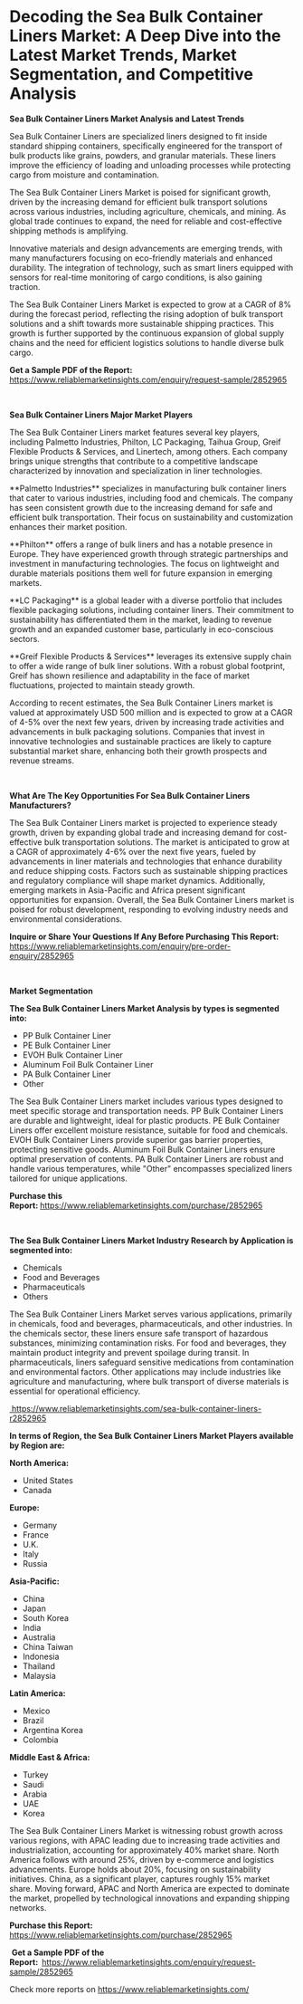 <p><h1>Decoding the Sea Bulk Container Liners Market: A Deep Dive into the Latest Market Trends, Market Segmentation, and Competitive Analysis</h1></p><p><strong>Sea Bulk Container Liners Market Analysis and Latest Trends</strong></p>
<p><p>Sea Bulk Container Liners are specialized liners designed to fit inside standard shipping containers, specifically engineered for the transport of bulk products like grains, powders, and granular materials. These liners improve the efficiency of loading and unloading processes while protecting cargo from moisture and contamination. </p><p>The Sea Bulk Container Liners Market is poised for significant growth, driven by the increasing demand for efficient bulk transport solutions across various industries, including agriculture, chemicals, and mining. As global trade continues to expand, the need for reliable and cost-effective shipping methods is amplifying. </p><p>Innovative materials and design advancements are emerging trends, with many manufacturers focusing on eco-friendly materials and enhanced durability. The integration of technology, such as smart liners equipped with sensors for real-time monitoring of cargo conditions, is also gaining traction. </p><p>The Sea Bulk Container Liners Market is expected to grow at a CAGR of 8% during the forecast period, reflecting the rising adoption of bulk transport solutions and a shift towards more sustainable shipping practices. This growth is further supported by the continuous expansion of global supply chains and the need for efficient logistics solutions to handle diverse bulk cargo.</p></p>
<p><strong>Get a Sample PDF of the Report:&nbsp;</strong> <a href="https://www.reliablemarketinsights.com/enquiry/request-sample/2852965?utm_campaign=1558&utm_medium=2&utm_source=Github&utm_content=ia&utm_term=11032025&utm_id=sea-bulk-container-liners">https://www.reliablemarketinsights.com/enquiry/request-sample/2852965</a></p>
<p>&nbsp;</p>
<p><strong>Sea Bulk Container Liners Major Market Players</strong></p>
<p><p>The Sea Bulk Container Liners market features several key players, including Palmetto Industries, Philton, LC Packaging, Taihua Group, Greif Flexible Products & Services, and Linertech, among others. Each company brings unique strengths that contribute to a competitive landscape characterized by innovation and specialization in liner technologies.</p><p>**Palmetto Industries** specializes in manufacturing bulk container liners that cater to various industries, including food and chemicals. The company has seen consistent growth due to the increasing demand for safe and efficient bulk transportation. Their focus on sustainability and customization enhances their market position.</p><p>**Philton** offers a range of bulk liners and has a notable presence in Europe. They have experienced growth through strategic partnerships and investment in manufacturing technologies. The focus on lightweight and durable materials positions them well for future expansion in emerging markets.</p><p>**LC Packaging** is a global leader with a diverse portfolio that includes flexible packaging solutions, including container liners. Their commitment to sustainability has differentiated them in the market, leading to revenue growth and an expanded customer base, particularly in eco-conscious sectors.</p><p>**Greif Flexible Products & Services** leverages its extensive supply chain to offer a wide range of bulk liner solutions. With a robust global footprint, Greif has shown resilience and adaptability in the face of market fluctuations, projected to maintain steady growth.</p><p>According to recent estimates, the Sea Bulk Container Liners market is valued at approximately USD 500 million and is expected to grow at a CAGR of 4-5% over the next few years, driven by increasing trade activities and advancements in bulk packaging solutions. Companies that invest in innovative technologies and sustainable practices are likely to capture substantial market share, enhancing both their growth prospects and revenue streams.</p></p>
<p>&nbsp;</p>
<p><strong>What Are The Key Opportunities For Sea Bulk Container Liners Manufacturers?</strong></p>
<p><p>The Sea Bulk Container Liners market is projected to experience steady growth, driven by expanding global trade and increasing demand for cost-effective bulk transportation solutions. The market is anticipated to grow at a CAGR of approximately 4-6% over the next five years, fueled by advancements in liner materials and technologies that enhance durability and reduce shipping costs. Factors such as sustainable shipping practices and regulatory compliance will shape market dynamics. Additionally, emerging markets in Asia-Pacific and Africa present significant opportunities for expansion. Overall, the Sea Bulk Container Liners market is poised for robust development, responding to evolving industry needs and environmental considerations.</p></p>
<p><strong>Inquire or Share Your Questions If Any Before Purchasing This Report:</strong> <a href="https://www.reliablemarketinsights.com/enquiry/pre-order-enquiry/2852965?utm_campaign=1558&utm_medium=2&utm_source=Github&utm_content=ia&utm_term=11032025&utm_id=sea-bulk-container-liners">https://www.reliablemarketinsights.com/enquiry/pre-order-enquiry/2852965</a></p>
<p>&nbsp;</p>
<p><strong>Market Segmentation</strong></p>
<p><strong>The Sea Bulk Container Liners Market Analysis by types is segmented into:</strong></p>
<p><ul><li>PP Bulk Container Liner</li><li>PE Bulk Container Liner</li><li>EVOH Bulk Container Liner</li><li>Aluminum Foil Bulk Container Liner</li><li>PA Bulk Container Liner</li><li>Other</li></ul></p>
<p><p>The Sea Bulk Container Liners market includes various types designed to meet specific storage and transportation needs. PP Bulk Container Liners are durable and lightweight, ideal for plastic products. PE Bulk Container Liners offer excellent moisture resistance, suitable for food and chemicals. EVOH Bulk Container Liners provide superior gas barrier properties, protecting sensitive goods. Aluminum Foil Bulk Container Liners ensure optimal preservation of contents. PA Bulk Container Liners are robust and handle various temperatures, while "Other" encompasses specialized liners tailored for unique applications.</p></p>
<p><strong>Purchase this Report:&nbsp;</strong><a href="https://www.reliablemarketinsights.com/purchase/2852965?utm_campaign=1558&utm_medium=2&utm_source=Github&utm_content=ia&utm_term=11032025&utm_id=sea-bulk-container-liners">https://www.reliablemarketinsights.com/purchase/2852965</a></p>
<p>&nbsp;</p>
<p><strong>The Sea Bulk Container Liners Market Industry Research by Application is segmented into:</strong></p>
<p><ul><li>Chemicals</li><li>Food and Beverages</li><li>Pharmaceuticals</li><li>Others</li></ul></p>
<p><p>The Sea Bulk Container Liners Market serves various applications, primarily in chemicals, food and beverages, pharmaceuticals, and other industries. In the chemicals sector, these liners ensure safe transport of hazardous substances, minimizing contamination risks. For food and beverages, they maintain product integrity and prevent spoilage during transit. In pharmaceuticals, liners safeguard sensitive medications from contamination and environmental factors. Other applications may include industries like agriculture and manufacturing, where bulk transport of diverse materials is essential for operational efficiency.</p></p>
<p><a href="https://www.reliablemarketinsights.com/sea-bulk-container-liners-r2852965?utm_campaign=1558&utm_medium=2&utm_source=Github&utm_content=ia&utm_term=11032025&utm_id=sea-bulk-container-liners">&nbsp;https://www.reliablemarketinsights.com/sea-bulk-container-liners-r2852965</a></p>
<p><strong>In terms of Region, the Sea Bulk Container Liners Market Players available by Region are:</strong></p>
<p>
    <p> <strong> North America: </strong>
        <ul>
            <li>United States</li>
            <li>Canada</li>
        </ul>
        </p> 
    <p> <strong> Europe: </strong>
        <ul>
            <li>Germany</li>
            <li>France</li>
            <li>U.K.</li>
            <li>Italy</li>
            <li>Russia</li>
        </ul>
        </p> 
    <p> <strong> Asia-Pacific: </strong>
        <ul>
            <li>China</li>
            <li>Japan</li>
            <li>South Korea</li>
            <li>India</li>
            <li>Australia</li>
            <li>China Taiwan</li>
            <li>Indonesia</li>
            <li>Thailand</li>
            <li>Malaysia</li>
        </ul>
        </p> 
    <p> <strong> Latin America: </strong>
        <ul>
            <li>Mexico</li>
            <li>Brazil</li>
            <li>Argentina Korea</li>
            <li>Colombia</li>
        </ul>
        </p> 
    <p> <strong> Middle East & Africa: </strong>
        <ul>
            <li>Turkey</li>
            <li>Saudi</li>
            <li>Arabia</li>
            <li>UAE</li>
            <li>Korea</li>
        </ul>
    </p>
    </p>
<p><p>The Sea Bulk Container Liners Market is witnessing robust growth across various regions, with APAC leading due to increasing trade activities and industrialization, accounting for approximately 40% market share. North America follows with around 25%, driven by e-commerce and logistics advancements. Europe holds about 20%, focusing on sustainability initiatives. China, as a significant player, captures roughly 15% market share. Moving forward, APAC and North America are expected to dominate the market, propelled by technological innovations and expanding shipping networks.</p></p>
<p><strong>Purchase this Report: </strong><a href="https://www.reliablemarketinsights.com/purchase/2852965?utm_campaign=1558&utm_medium=2&utm_source=Github&utm_content=ia&utm_term=11032025&utm_id=sea-bulk-container-liners">https://www.reliablemarketinsights.com/purchase/2852965</a></p>
<p>&nbsp;<strong>Get a Sample PDF of the Report:&nbsp;&nbsp;</strong><a href="https://www.reliablemarketinsights.com/enquiry/request-sample/2852965?utm_campaign=1558&utm_medium=2&utm_source=Github&utm_content=ia&utm_term=11032025&utm_id=sea-bulk-container-liners">https://www.reliablemarketinsights.com/enquiry/request-sample/2852965</a></p>
<p><strong></strong></p>
<p>Check more reports on <a href="https://www.reliablemarketinsights.com/?utm_campaign=1558&utm_medium=2&utm_source=Github&utm_content=ia&utm_term=11032025&utm_id=sea-bulk-container-liners">https://www.reliablemarketinsights.com/</a></p>